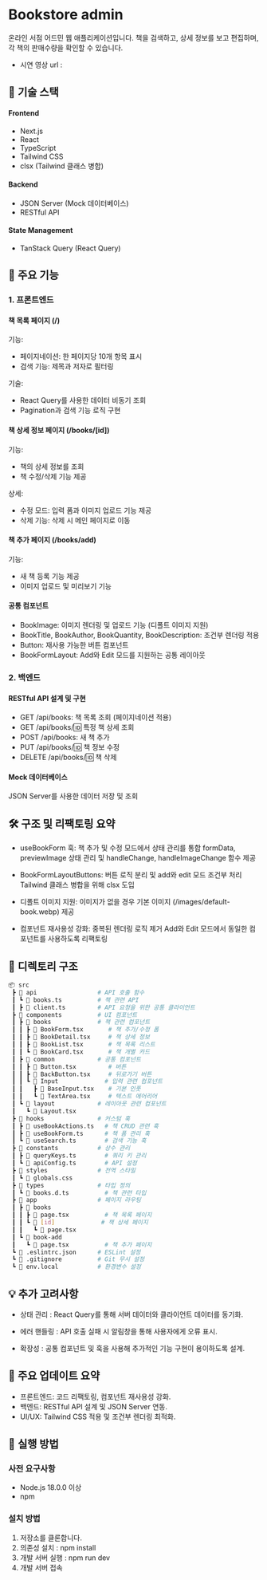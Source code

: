# Bookstore admin

온라인 서점 어드민 웹 애플리케이션입니다.
책을 검색하고, 상세 정보를 보고 편집하며, 각 책의 판매수량을 확인할 수 있습니다.

- 시연 영상 url :

## 🔧 기술 스택

#### Frontend

- Next.js
- React
- TypeScript
- Tailwind CSS
- clsx (Tailwind 클래스 병합)

#### Backend

- JSON Server (Mock 데이터베이스)
- RESTful API

#### State Management

- TanStack Query (React Query)

## 🌟 주요 기능

### 1. 프론트엔드

#### 책 목록 페이지 (/)

기능:

- 페이지네이션: 한 페이지당 10개 항목 표시
- 검색 기능: 제목과 저자로 필터링

기술:

- React Query를 사용한 데이터 비동기 조회
- Pagination과 검색 기능 로직 구현

#### 책 상세 정보 페이지 (/books/[id])

기능:

- 책의 상세 정보를 조회
- 책 수정/삭제 기능 제공

상세:

- 수정 모드: 입력 폼과 이미지 업로드 기능 제공
- 삭제 기능: 삭제 시 메인 페이지로 이동

#### 책 추가 페이지 (/books/add)

기능:

- 새 책 등록 기능 제공
- 이미지 업로드 및 미리보기 기능

#### 공통 컴포넌트

- BookImage: 이미지 렌더링 및 업로드 기능 (디폴트 이미지 지원)
- BookTitle, BookAuthor, BookQuantity, BookDescription: 조건부 렌더링 적용
- Button: 재사용 가능한 버튼 컴포넌트
- BookFormLayout: Add와 Edit 모드를 지원하는 공통 레이아웃

### 2. 백엔드

#### RESTful API 설계 및 구현

- GET /api/books: 책 목록 조회 (페이지네이션 적용)
- GET /api/books/:id: 특정 책 상세 조회
- POST /api/books: 새 책 추가
- PUT /api/books/:id: 책 정보 수정
- DELETE /api/books/:id: 책 삭제

#### Mock 데이터베이스

JSON Server를 사용한 데이터 저장 및 조회

## 🛠️ 구조 및 리팩토링 요약

- useBookForm 훅:
  책 추가 및 수정 모드에서 상태 관리를 통합
  formData, previewImage 상태 관리 및 handleChange, handleImageChange 함수 제공

- BookFormLayoutButtons:
  버튼 로직 분리 및 add와 edit 모드 조건부 처리
  Tailwind 클래스 병합을 위해 clsx 도입
- 디폴트 이미지 지원:
  이미지가 없을 경우 기본 이미지 (/images/default-book.webp) 제공
- 컴포넌트 재사용성 강화:
  중복된 렌더링 로직 제거
  Add와 Edit 모드에서 동일한 컴포넌트를 사용하도록 리팩토링

## 📂 디렉토리 구조

```bash
📦 src
 ┣ 📂 api                 # API 호출 함수
 ┃ ┗ 📜 books.ts          # 책 관련 API
 ┃ ┣ 📜 client.ts         # API 요청을 위한 공통 클라이언트
 ┣ 📂 components          # UI 컴포넌트
 ┃ ┣ 📂 books             # 책 관련 컴포넌트
 ┃ ┃ ┣ 📜 BookForm.tsx       # 책 추가/수정 폼
 ┃ ┃ ┣ 📜 BookDetail.tsx     # 책 상세 정보
 ┃ ┃ ┣ 📜 BookList.tsx       # 책 목록 리스트
 ┃ ┃ ┗ 📜 BookCard.tsx       # 책 개별 카드
 ┃ ┣ 📂 common            # 공통 컴포넌트
 ┃ ┃ ┣ 📜 Button.tsx         # 버튼
 ┃ ┃ ┣ 📜 BackButton.tsx     # 뒤로가기 버튼
 ┃ ┃ ┗ 📂 Input             # 입력 관련 컴포넌트
 ┃ ┃   ┣ 📜 BaseInput.tsx    # 기본 인풋
 ┃ ┃   ┗ 📜 TextArea.tsx     # 텍스트 에어리어
 ┃ ┗ 📂 layout            # 레이아웃 관련 컴포넌트
 ┃   ┗ 📜 Layout.tsx
 ┣ 📂 hooks               # 커스텀 훅
 ┃ ┣ 📜 useBookActions.ts   # 책 CRUD 관련 훅
 ┃ ┣ 📜 useBookForm.ts      # 책 폼 관리 훅
 ┃ ┗ 📜 useSearch.ts        # 검색 기능 훅
 ┣ 📂 constants           # 상수 관리
 ┃ ┣ 📜 queryKeys.ts        # 쿼리 키 관리
 ┃ ┗ 📜 apiConfig.ts        # API 설정
 ┣ 📂 styles              # 전역 스타일
 ┃ ┗ 📜 globals.css
 ┣ 📂 types               # 타입 정의
 ┃ ┗ 📜 books.d.ts          # 책 관련 타입
 ┣ 📂 app                 # 페이지 라우팅
 ┃ ┣ 📂 books
 ┃ ┃ ┣ 📜 page.tsx          # 책 목록 페이지
 ┃ ┃ ┗ 📂 [id]             # 책 상세 페이지
 ┃ ┃   ┗ 📜 page.tsx
 ┃ ┗ 📂 book-add
 ┃   ┗ 📜 page.tsx          # 책 추가 페이지
 ┗ 📜 .eslintrc.json      # ESLint 설정
 ┗ 📜 .gitignore          # Git 무시 설정
 ┗ 📜 env.local           # 환경변수 설정

```

## 💡 추가 고려사항

- 상태 관리 : React Query를 통해 서버 데이터와 클라이언트 데이터를 동기화.

- 에러 핸들링 : API 호출 실패 시 알림창을 통해 사용자에게 오류 표시.

- 확장성 : 공통 컴포넌트 및 훅을 사용해 추가적인 기능 구현이 용이하도록 설계.

## 📌 주요 업데이트 요약

- 프론트엔드: 코드 리팩토링, 컴포넌트 재사용성 강화.
- 백엔드: RESTful API 설계 및 JSON Server 연동.
- UI/UX: Tailwind CSS 적용 및 조건부 렌더링 최적화.

## 🚀 실행 방법

### 사전 요구사항

- Node.js 18.0.0 이상
- npm

### 설치 방법

1. 저장소를 클론합니다.
2. 의존성 설치 : npm install
3. 개발 서버 실행 : npm run dev
4. 개발 서버 접속
